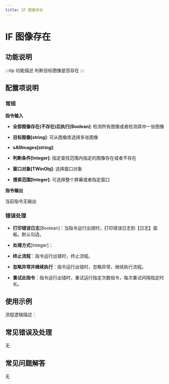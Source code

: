 ```yaml
---
title: IF 图像存在
---
```


# IF 图像存在

## 功能说明

:::tip 功能描述
判断目标图像是否存在
:::

## 配置项说明

### 常规

**指令输入**

- **全部图像存在(不存在)后执行[Boolean]**: 检测所有图像或者检测其中一张图像

- **目标图像[string]**: 可从图像库选择多张图像

- **sAllImages[string]**: 

- **判断条件[Integer]**: 指定查找范围内指定的图像存在或者不存在

- **窗口对象[TWinObj]**: 选择窗口对象

- **搜索范围[Integer]**: 可选择整个屏幕或者指定窗口


**指令输出**

当前指令无输出

### 错误处理

- **打印错误日志**[Boolean]：当指令运行出错时，打印错误日志到【日志】面板。默认勾选。

- **处理方式**[Integer]：

 - **终止流程**：指令运行出错时，终止流程。

 - **忽略异常并继续执行**：指令运行出错时，忽略异常，继续执行流程。

 - **重试此指令**：指令运行出错时，重试运行指定次数指令，每次重试间隔指定时长。

## 使用示例

流程逻辑描述：

## 常见错误及处理

无

## 常见问题解答

无

